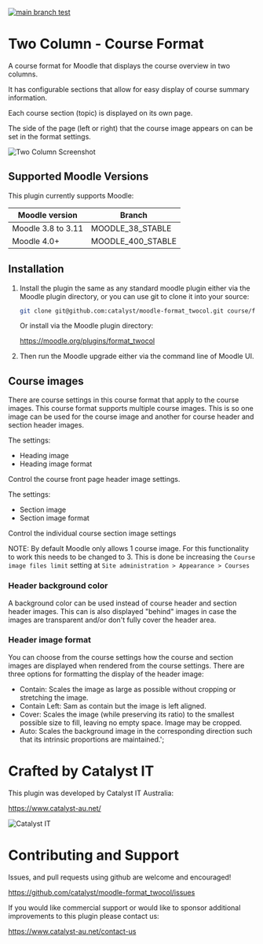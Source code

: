 [![main branch test](https://github.com/catalyst/moodle-format_twocol/actions/workflows/ci.yml/badge.svg)](https://github.com/catalyst/moodle-format_twocol/actions/workflows/ci.yml)


# Two Column - Course Format

A course format for Moodle that displays the course overview in two columns.

It has configurable sections that allow for easy display of course summary information.

Each course section (topic) is displayed on its own page.

The side of the page (left or right) that the course image appears on can be set in the format settings.

![Two Column Screenshot](/pix/twocol_screenshot.png?raw=true)

## Supported Moodle Versions
This plugin currently supports Moodle:

| Moodle version     | Branch            |
| ------------------ |-------------------|
| Moodle 3.8 to 3.11 | MOODLE_38_STABLE  |
| Moodle 4.0+        | MOODLE_400_STABLE |

## Installation

1. Install the plugin the same as any standard moodle plugin either via the
   Moodle plugin directory, or you can use git to clone it into your source:

   ```sh
   git clone git@github.com:catalyst/moodle-format_twocol.git course/format_twocol
   ```

   Or install via the Moodle plugin directory:

   https://moodle.org/plugins/format_twocol

2. Then run the Moodle upgrade either via the command line of Moodle UI.

## Course images
There are course settings in this course format that apply to the course images.
This course format supports multiple course images.
This is so one image can be used for the course image and another for course header and section header images.

The settings:
* Heading image
* Heading image format

Control the course front page header image settings.

The settings:
* Section image
* Section image format

Control the individual course section image settings

NOTE: By default Moodle only allows 1 course image. For this functionality to work this needs to be changed to 3.
This is done be increasing the `Course image files limit` setting at `Site administration > Appearance > Courses`

### Header background color
A background color can be used instead of course header and section header images.
This can is also displayed "behind" images in case the images are transparent and/or don't fully cover the header area.

### Header image format
You can choose from the course settings how the course and section images are displayed when rendered from the course settings.
There are three options for formatting the display of the header image:
* Contain: Scales the image as large as possible without cropping or stretching the image.
* Contain Left: Sam as contain but the image is left aligned.
* Cover: Scales the image (while preserving its ratio) to the smallest possible size to fill, leaving no empty space. Image may be cropped. 
* Auto: Scales the background image in the corresponding direction such that its intrinsic proportions are maintained.';

# Crafted by Catalyst IT


This plugin was developed by Catalyst IT Australia:

https://www.catalyst-au.net/

![Catalyst IT](/pix/catalyst-logo.png?raw=true)


# Contributing and Support

Issues, and pull requests using github are welcome and encouraged! 

https://github.com/catalyst/moodle-format_twocol/issues

If you would like commercial support or would like to sponsor additional improvements
to this plugin please contact us:

https://www.catalyst-au.net/contact-us
